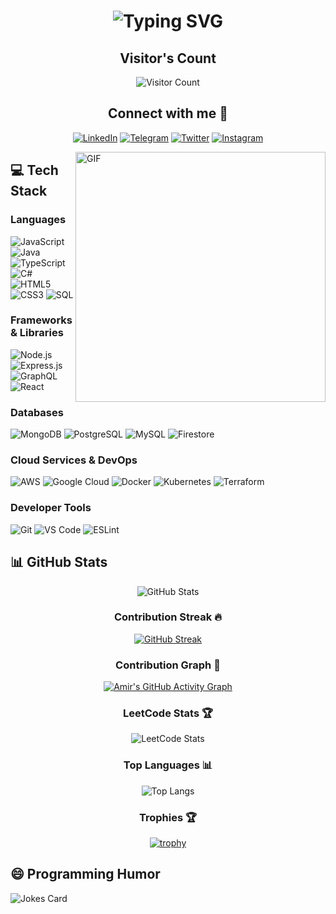 # <div align="center">![Typing SVG](https://readme-typing-svg.herokuapp.com/?lines=Hello,+There!+👋;It's+Amir+Sohail....;Nice+to+e-meet+you!&center=true&size=30)</div>

<div align="center">

## Visitor's Count
![Visitor Count](https://profile-counter.glitch.me/amirsohail66/count.svg)

## Connect with me 🤝

[![LinkedIn](https://img.shields.io/badge/LinkedIn-0077B5?style=for-the-badge&logo=linkedin&logoColor=white)](https://www.linkedin.com/in/amirsohailmd/)
[![Telegram](https://img.shields.io/badge/Telegram-2CA5E0?style=for-the-badge&logo=telegram&logoColor=white)](https://t.me/Delilahx0x0)
[![Twitter](https://img.shields.io/badge/Twitter-1DA1F2?style=for-the-badge&logo=twitter&logoColor=white)](https://twitter.com/AMIRSOH0590987)
[![Instagram](https://img.shields.io/badge/Instagram-E4405F?style=for-the-badge&logo=instagram&logoColor=white)](https://www.instagram.com/amir.sohail1/)

</div>

<img align="right" alt="GIF" src="https://media.giphy.com/media/USV0ym3bVWQJJmNu3N/giphy.gif" width="400px"/>

## 💻 Tech Stack

### Languages
![JavaScript](https://img.shields.io/badge/JavaScript-F7DF1E?style=for-the-badge&logo=javascript&logoColor=black)
![Java](https://img.shields.io/badge/Java-ED8B00?style=for-the-badge&logo=java&logoColor=white)
![TypeScript](https://img.shields.io/badge/TypeScript-007ACC?style=for-the-badge&logo=typescript&logoColor=white)
![C#](https://img.shields.io/badge/C%23-239120?style=for-the-badge&logo=c-sharp&logoColor=white)
![HTML5](https://img.shields.io/badge/HTML5-E34F26?style=for-the-badge&logo=html5&logoColor=white)
![CSS3](https://img.shields.io/badge/CSS3-1572B6?style=for-the-badge&logo=css3&logoColor=white)
![SQL](https://img.shields.io/badge/SQL-4479A1?style=for-the-badge&logo=mysql&logoColor=white)

### Frameworks & Libraries
![Node.js](https://img.shields.io/badge/Node.js-43853D?style=for-the-badge&logo=node.js&logoColor=white)
![Express.js](https://img.shields.io/badge/Express.js-404D59?style=for-the-badge)
![GraphQL](https://img.shields.io/badge/GraphQL-E10098?style=for-the-badge&logo=graphql&logoColor=white)
![React](https://img.shields.io/badge/React-20232A?style=for-the-badge&logo=react&logoColor=61DAFB)

### Databases
![MongoDB](https://img.shields.io/badge/MongoDB-4EA94B?style=for-the-badge&logo=mongodb&logoColor=white)
![PostgreSQL](https://img.shields.io/badge/PostgreSQL-316192?style=for-the-badge&logo=postgresql&logoColor=white)
![MySQL](https://img.shields.io/badge/MySQL-00000F?style=for-the-badge&logo=mysql&logoColor=white)
![Firestore](https://img.shields.io/badge/Firestore-FFCA28?style=for-the-badge&logo=firebase&logoColor=black)

### Cloud Services & DevOps
![AWS](https://img.shields.io/badge/AWS-232F3E?style=for-the-badge&logo=amazon-aws&logoColor=white)
![Google Cloud](https://img.shields.io/badge/Google_Cloud-4285F4?style=for-the-badge&logo=google-cloud&logoColor=white)
![Docker](https://img.shields.io/badge/Docker-2496ED?style=for-the-badge&logo=docker&logoColor=white)
![Kubernetes](https://img.shields.io/badge/Kubernetes-326CE5?style=for-the-badge&logo=kubernetes&logoColor=white)
![Terraform](https://img.shields.io/badge/Terraform-7B42BC?style=for-the-badge&logo=terraform&logoColor=white)

### Developer Tools
![Git](https://img.shields.io/badge/Git-F05032?style=for-the-badge&logo=git&logoColor=white)
![VS Code](https://img.shields.io/badge/VS_Code-007ACC?style=for-the-badge&logo=visual-studio-code&logoColor=white)
![ESLint](https://img.shields.io/badge/ESLint-4B32C3?style=for-the-badge&logo=eslint&logoColor=white)

## 📊 GitHub Stats

<div align="center">

![GitHub Stats](https://github-readme-stats-xi-rosy-19.vercel.app/api?username=amirsohail66&show_icons=true&hide_border=true&count_private=true&bg_color=0,Ef4050,Cf6561&title_color=000000&text_color=000000&icon_color=000000)

### Contribution Streak 🔥
[![GitHub Streak](https://github-readme-streak-stats.herokuapp.com/?user=amirsohail66&theme=dark&hide_border=true&background=0D1117&stroke=0000)](https://git.io/streak-stats)

### Contribution Graph 🌱
[![Amir's GitHub Activity Graph](https://activity-graph.herokuapp.com/graph?username=amirsohail66&theme=xcode)](https://github.com/amirsohail66)

### LeetCode Stats 🏆
![LeetCode Stats](https://leetcode-stats-six.vercel.app/?username=sohail_amir&theme=dark)

### Top Languages 📊
![Top Langs](https://github-readme-stats.vercel.app/api/top-langs?username=amirsohail66&show_icons=true&locale=en&count-private=true&theme=tokyonight)

### Trophies 🏆
[![trophy](https://github-profile-trophy.vercel.app/?username=amirsohail66&theme=juicyfresh)](https://github.com/ryo-ma/github-profile-trophy)

</div>

## 😄 Programming Humor

![Jokes Card](https://readme-jokes.vercel.app/api?theme=radical)
